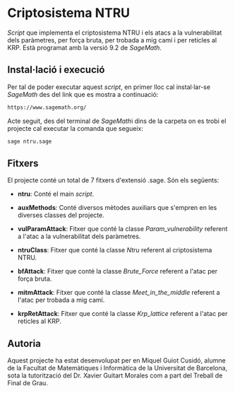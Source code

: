 # Criptosistema NTRU

*Script* que implementa el criptosistema NTRU i els atacs a la vulnerabilitat dels paràmetres, per força bruta, per trobada a mig camí i per reticles al KRP. Està programat amb la versió 9.2 de *SageMath*.

## Instal·lació i execució

Per tal de poder executar aquest *script*, en primer lloc cal instal·lar-se *SageMath* des del link que es mostra a continuació:

```bash
https://www.sagemath.org/
```

Acte seguit, des del terminal de *SageMath*i dins de la carpeta on es trobi el projecte cal executar la comanda que segueix:

```bash
sage ntru.sage
```

## Fitxers

El projecte conté un total de 7 fitxers d'extensió .sage. Són els següents:

- **ntru**: Conté el main *script*.

- **auxMethods**: Conté diversos mètodes auxiliars que s'empren en les diverses classes del projecte.

- **vulParamAttack**: Fitxer que conté la classe *Param\_vulnerability* referent a l'atac a la vulnerabilitat dels paràmetres.

- **ntruClass**: Fitxer que conté la classe *Ntru* referent al criptosistema NTRU.

- **bfAttack**: Fitxer que conté la classe *Brute\_Force* referent a l'atac per força bruta.

- **mitmAttack**: Fitxer que conté la classe *Meet\_in\_the\_middle* referent a l'atac per trobada a mig camí.

- **krpRetAttack**: Fitxer que conté la classe *Krp\_lattice* referent a l'atac per reticles al KRP.


## Autoria

Aquest projecte ha estat desenvolupat per en Miquel Guiot Cusidó, alumne de la Facultat de Matemàtiques i Informàtica de la Universitat de Barcelona, sota la tutorització del Dr. Xavier Guitart Morales com a part del Treball de Final de Grau.


